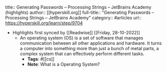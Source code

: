 title:: Generating Passwords – Processing Strings – JetBrains Academy (highlights)
author:: [[hyperskill.org]]
full-title:: "Generating Passwords – Processing Strings – JetBrains Academy"
category:: #articles
url:: https://hyperskill.org/learn/step/9704

- Highlights first synced by [[Readwise]] [[Friday, 28-10-2022]]
	- An operating system (OS) is a set of software that manages communication between all other applications and hardware. It turns a computer into something more than just a bunch of metal parts, a complex system that can effectively perform different tasks.
		- **Tags**: #[[cs]]
		- **Note**: What is a Operating System?
